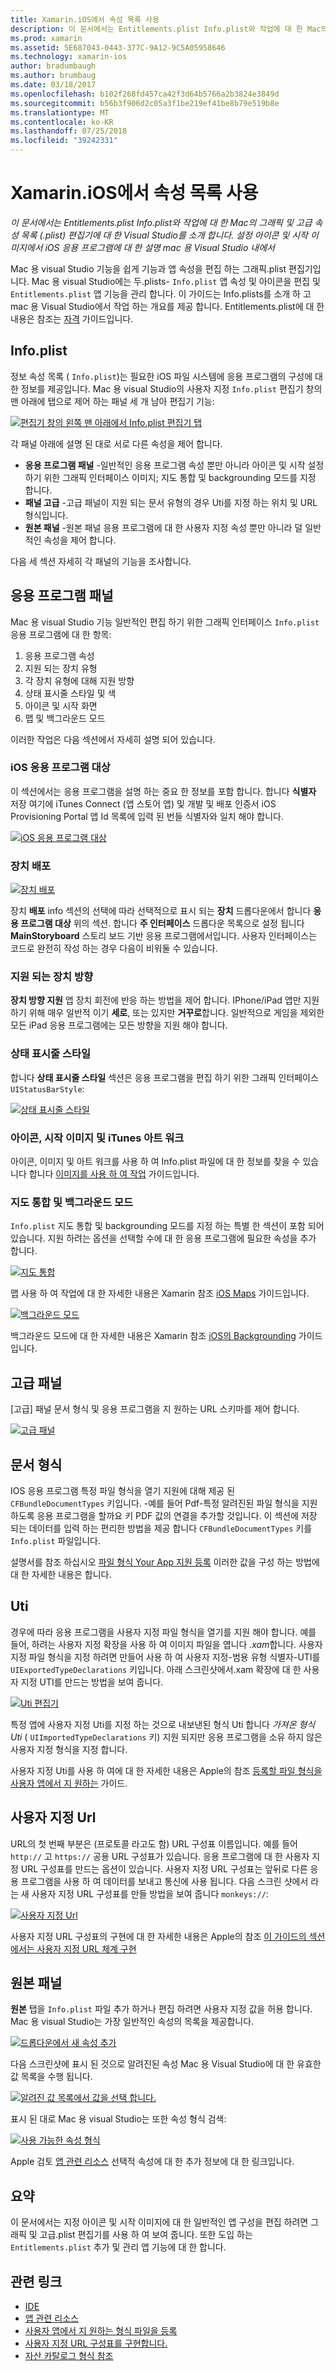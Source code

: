 ```yaml
---
title: Xamarin.iOS에서 속성 목록 사용
description: 이 문서에서는 Entitlements.plist Info.plist와 작업에 대 한 Mac의 그래픽 및 고급 속성 목록 (.plist) 편집기에 대 한 Visual Studio를 소개 합니다. 설정 아이콘 및 시작 이미지에서 iOS 응용 프로그램에 대 한 설명 mac 용 Visual Studio 내에서
ms.prod: xamarin
ms.assetid: 5E687043-0443-377C-9A12-9C5A05958646
ms.technology: xamarin-ios
author: bradumbaugh
ms.author: brumbaug
ms.date: 03/18/2017
ms.openlocfilehash: b102f268fd457ca42f3d64b5766a2b3824e3849d
ms.sourcegitcommit: b56b3f906d2c05a3f1be219ef41be8b79e519b8e
ms.translationtype: MT
ms.contentlocale: ko-KR
ms.lasthandoff: 07/25/2018
ms.locfileid: "39242331"
---
```

# <a name="working-with-property-lists-in-xamarinios"></a>Xamarin.iOS에서 속성 목록 사용

_이 문서에서는 Entitlements.plist Info.plist와 작업에 대 한 Mac의 그래픽 및 고급 속성 목록 (.plist) 편집기에 대 한 Visual Studio를 소개 합니다. 설정 아이콘 및 시작 이미지에서 iOS 응용 프로그램에 대 한 설명 mac 용 Visual Studio 내에서_

Mac 용 visual Studio 기능을 쉽게 기능과 앱 속성을 편집 하는 그래픽.plist 편집기입니다. Mac 용 visual Studio에는 두.plists- `Info.plist` 앱 속성 및 아이콘을 편집 및 `Entitlements.plist` 앱 기능을 관리 합니다. 이 가이드는 Info.plists를 소개 하 고 mac 용 Visual Studio에서 작업 하는 개요를 제공 합니다. Entitlements.plist에 대 한 내용은 참조는 [자격](~/ios/deploy-test/provisioning/entitlements.md) 가이드입니다.

## <a name="infoplist"></a>Info.plist

정보 속성 목록 ( `Info.plist`)는 필요한 iOS 파일 시스템에 응용 프로그램의 구성에 대 한 정보를 제공입니다. Mac 용 visual Studio의 사용자 지정 `Info.plist` 편집기 창의 맨 아래에 탭으로 제어 하는 패널 세 개 남아 편집기 기능:

 [![](property-lists-images/tabs.png "편집기 창의 왼쪽 맨 아래에서 Info.plist 편집기 탭")](property-lists-images/tabs.png#lightbox)

각 패널 아래에 설명 된 대로 서로 다른 속성을 제어 합니다.

-  **응용 프로그램 패널** -일반적인 응용 프로그램 속성 뿐만 아니라 아이콘 및 시작 설정 하기 위한 그래픽 인터페이스 이미지; 지도 통합 및 backgrounding 모드를 지정 합니다.
-  **패널 고급** -고급 패널이 지원 되는 문서 유형의 경우 Uti를 지정 하는 위치 및 URL 형식입니다.
-  **원본 패널** -원본 패널 응용 프로그램에 대 한 사용자 지정 속성 뿐만 아니라 덜 일반적인 속성을 제어 합니다.


다음 세 섹션 자세히 각 패널의 기능을 조사합니다.

## <a name="application-panel"></a>응용 프로그램 패널

Mac 용 visual Studio 기능 일반적인 편집 하기 위한 그래픽 인터페이스 `Info.plist` 응용 프로그램에 대 한 항목:

1.  응용 프로그램 속성
1.  지원 되는 장치 유형
1.  각 장치 유형에 대해 지원 방향
1.  상태 표시줄 스타일 및 색
1.  아이콘 및 시작 화면
1.  맵 및 백그라운드 모드


이러한 작업은 다음 섹션에서 자세히 설명 되어 있습니다.

 <a name="iOS_Application_Target" />


### <a name="ios-application-target"></a>iOS 응용 프로그램 대상

이 섹션에서는 응용 프로그램을 설명 하는 중요 한 정보를 포함 합니다.
합니다 **식별자** 저장 여기에 iTunes Connect (앱 스토어 앱) 및 개발 및 배포 인증서 iOS Provisioning Portal 앱 Id 목록에 입력 된 번들 식별자와 일치 해야 합니다.

 [![](property-lists-images/image24.png "iOS 응용 프로그램 대상")](property-lists-images/image24.png#lightbox)

### <a name="device-deployment"></a>장치 배포

 [![](property-lists-images/deployment.png "장치 배포")](property-lists-images/deployment.png#lightbox)

장치 **배포** info 섹션의 선택에 따라 선택적으로 표시 되는 **장치** 드롭다운에서 합니다 **응용 프로그램 대상** 위의 섹션. 합니다 **주 인터페이스** 드롭다운 목록으로 설정 됩니다 **MainStoryboard** 스토리 보드 기반 응용 프로그램에서입니다. 사용자 인터페이스는 코드로 완전히 작성 하는 경우 다음이 비워둘 수 있습니다.

### <a name="supported-device-orientations"></a>지원 되는 장치 방향

 **장치 방향 지원** 앱 장치 회전에 반응 하는 방법을 제어 합니다. IPhone/iPad 앱만 지원 하기 위해 매우 일반적 이기 **세로**, 또는 있지만 **거꾸로**합니다. 일반적으로 게임을 제외한 모든 iPad 응용 프로그램에는 모든 방향을 지원 해야 합니다.

### <a name="status-bar-styles"></a>상태 표시줄 스타일

합니다 **상태 표시줄 스타일** 섹션은 응용 프로그램을 편집 하기 위한 그래픽 인터페이스 `UIStatusBarStyle`:

 [![](property-lists-images/status.png "상태 표시줄 스타일")](property-lists-images/status.png#lightbox)

 <a name="Icons" />


### <a name="icons-launch-images-and-itunes-artwork"></a>아이콘, 시작 이미지 및 iTunes 아트 워크

아이콘, 이미지 및 아트 워크를 사용 하 여 Info.plist 파일에 대 한 정보를 찾을 수 있습니다 합니다 [이미지를 사용 하 여 작업](~/ios/app-fundamentals/images-icons/index.md) 가이드입니다.




### <a name="maps-integration-and-background-modes"></a>지도 통합 및 백그라운드 모드

`Info.plist` 지도 통합 및 backgrounding 모드를 지정 하는 특별 한 섹션이 포함 되어 있습니다. 지원 하려는 옵션을 선택할 수에 대 한 응용 프로그램에 필요한 속성을 추가 합니다.

 [![](property-lists-images/maps.png "지도 통합")](property-lists-images/maps.png#lightbox)

맵 사용 하 여 작업에 대 한 자세한 내용은 Xamarin 참조 [iOS Maps](~/ios/user-interface/controls/ios-maps/index.md) 가이드입니다.

 [![](property-lists-images/bging.png "백그라운드 모드")](property-lists-images/bging.png#lightbox)

백그라운드 모드에 대 한 자세한 내용은 Xamarin 참조 [iOS의 Backgrounding](~/ios/app-fundamentals/backgrounding/introduction-to-backgrounding-in-ios.md) 가이드입니다.

## <a name="advanced-panel"></a>고급 패널

[고급] 패널 문서 형식 및 응용 프로그램을 지 원하는 URL 스키마를 제어 합니다.

 [![](property-lists-images/image34.png "고급 패널")](property-lists-images/image34.png#lightbox)

 <a name="Document_Types" />


## <a name="document-types"></a>문서 형식

IOS 응용 프로그램 특정 파일 형식을 열기 지원에 대해 제공 된 `CFBundleDocumentTypes` 키입니다. -예를 들어 Pdf-특정 알려진된 파일 형식을 지원 하도록 응용 프로그램을 할까요 키 PDF 값의 연결을 추가할 것입니다. 이 섹션에 저장 되는 데이터를 입력 하는 편리한 방법을 제공 합니다 `CFBundleDocumentTypes` 키를 `Info.plist` 파일입니다.

설명서를 참조 하십시오 [파일 형식 Your App 지원 등록](http://developer.apple.com/library/ios/#documentation/FileManagement/Conceptual/DocumentInteraction_TopicsForIOS/Articles/RegisteringtheFileTypesYourAppSupports.html) 이러한 값을 구성 하는 방법에 대 한 자세한 내용은 합니다.

## <a name="utis"></a>Uti

경우에 따라 응용 프로그램을 사용자 지정 파일 형식을 열기를 지원 해야 합니다. 예를 들어, 하려는 사용자 지정 확장을 사용 하 여 이미지 파일을 엽니다 *.xam*합니다. 사용자 지정 파일 형식을 지정 하려면 만들어 사용 하 여 사용자 지정-범용 유형 식별자-UTI를 `UIExportedTypeDeclarations` 키입니다. 아래 스크린샷에서.xam 확장에 대 한 사용자 지정 UTI를 만드는 방법을 보여 줍니다.

 [![](property-lists-images/uti.png "Uti 편집기")](property-lists-images/uti.png#lightbox)

특정 앱에 사용자 지정 Uti를 지정 하는 것으로 내보낸된 형식 Uti 합니다 *가져온 형식 Uti* ( `UIImportedTypeDeclarations` 키) 지원 되지만 응용 프로그램을 소유 하지 않은 사용자 지정 형식을 지정 합니다.

사용자 지정 Uti를 사용 하 여에 대 한 자세한 내용은 Apple의 참조 [등록할 파일 형식을 사용자 앱에서 지 원하는](https://developer.apple.com/library/ios/documentation/FileManagement/Conceptual/understanding_utis/understand_utis_declare/understand_utis_declare.html#//apple_ref/doc/uid/TP40001319-CH204-SW1) 가이드.

## <a name="custom-urls"></a>사용자 지정 Url

URL의 첫 번째 부분은 (프로토콜 라고도 함) URL 구성표 이름입니다. 예를 들어 `http://` 고 `https://` 공용 URL 구성표가 있습니다. 응용 프로그램에 대 한 사용자 지정 URL 구성표를 만드는 옵션이 있습니다. 사용자 지정 URL 구성표는 앞뒤로 다른 응용 프로그램을 사용 하 여 데이터를 보내고 통신에 사용 됩니다. 다음 스크린 샷에서 라는 새 사용자 지정 URL 구성표를 만들 방법을 보여 줍니다 `monkeys://`:

 [![](property-lists-images/url.png "사용자 지정 Url")](property-lists-images/url.png#lightbox)



사용자 지정 URL 구성표의 구현에 대 한 자세한 내용은 Apple의 참조 [이 가이드의 섹션에서는 사용자 지정 URL 체계 구현](https://developer.apple.com/library/ios/documentation/iPhone/Conceptual/iPhoneOSProgrammingGuide/AdvancedAppTricks/AdvancedAppTricks.html)

## <a name="source-panel"></a>원본 패널

**원본** 탭을 `Info.plist` 파일 추가 하거나 편집 하려면 사용자 지정 값을 허용 합니다. Mac 용 visual Studio는 가장 일반적인 속성의 목록을 제공합니다.

 [![](property-lists-images/image31.png "드롭다운에서 새 속성 추가")](property-lists-images/image31.png#lightbox)

다음 스크린샷에 표시 된 것으로 알려진된 속성 Mac 용 Visual Studio에 대 한 유효한 값 목록을 수행 됩니다.

 [![](property-lists-images/image32.png "알려진 값 목록에서 값을 선택 합니다.")](property-lists-images/image32.png#lightbox)

표시 된 대로 Mac 용 visual Studio는 또한 속성 형식 검색:

 [![](property-lists-images/image33.png "사용 가능한 속성 형식")](property-lists-images/image33.png#lightbox)

Apple 검토 [앱 관련 리소스](http://developer.apple.com/library/ios/#DOCUMENTATION/iPhone/Conceptual/iPhoneOSProgrammingGuide/App-RelatedResources/App-RelatedResources.html) 선택적 속성에 대 한 추가 정보에 대 한 링크입니다.

 <a name="Entitlements" />

## <a name="summary"></a>요약

이 문서에서는 지정 아이콘 및 시작 이미지에 대 한 일반적인 앱 구성을 편집 하려면 그래픽 및 고급.plist 편집기를 사용 하 여 보여 줍니다. 또한 도입 하는 `Entitlements.plist` 추가 및 관리 앱 기능에 대 한 합니다.


## <a name="related-links"></a>관련 링크

- [IDE](https://github.com/xamarin/recipes/tree/master/Recipes/cross-platform/ide)
- [앱 관련 리소스](http://developer.apple.com/library/ios/#DOCUMENTATION/iPhone/Conceptual/iPhoneOSProgrammingGuide/App-RelatedResources/App-RelatedResources.html)
- [사용자 앱에서 지 원하는 형식 파일을 등록](http://developer.apple.com/library/ios/#documentation/FileManagement/Conceptual/DocumentInteraction_TopicsForIOS/Articles/RegisteringtheFileTypesYourAppSupports.html)
- [사용자 지정 URL 구성표를 구현합니다.](https://developer.apple.com/library/ios/documentation/iPhone/Conceptual/iPhoneOSProgrammingGuide/AdvancedAppTricks/AdvancedAppTricks.html)
- [자산 카탈로그 형식 참조](https://developer.apple.com/library/archive/documentation/Xcode/Reference/xcode_ref-Asset_Catalog_Format/index.html#//apple_ref/doc/uid/TP40015170-CH18-SW1)
